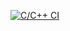 [![C/C++ CI](https://github.com/Cea040197/Cards/actions/workflows/c-cpp.yml/badge.svg)](https://github.com/Cea040197/Cards/actions/workflows/c-cpp.yml)
